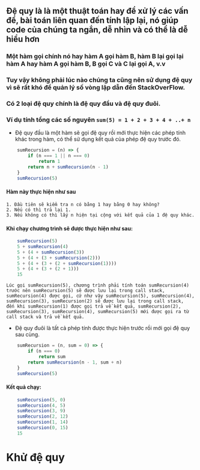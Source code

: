 ## Đệ quy là là một thuật toán hay để xử lý các vấn đề, bài toán liên quan đến tính lập lại, nó giúp code của chúng ta ngắn, dễ nhìn và có thể là dễ hiểu hơn
### Một hàm gọi chính nó hay hàm A gọi hàm B, hàm B lại gọi lại hàm A hay hàm A gọi hàm B, B gọi C và C lại gọi A, v.v
### Tuy vậy không phải lúc nào chúng ta cũng nên sử dụng đệ quy vì sẽ rất khó để quản lý số vòng lặp dẫn đến StackOverFlow.
### Có 2 loại đệ quy chính là đệ quy đầu và đệ quy đuôi.
### Ví dụ tính tổng các số nguyên ```sum(5) = 1 + 2 + 3 + 4 + ..+ n```
* Đệ quy đầu là một hàm sẽ gọi đệ quy rồi mới thực hiện các phép tính khác trong hàm, có thể sử dụng kết quả của phép đệ quy trước đó.
```javascript
    sumRecursion = (n) => {
        if (n === 1 || n === 0)
            return 1
        return n + sumRecursion(n - 1)
    }
    sumRecursion(5)
```

#### Hàm này thực hiện như sau
```
1. Đầu tiên sẽ kiểm tra n có bằng 1 hay bằng 0 hay không?
2. Nếu có thì trả lại 1.
3. Nếu không có thì lấy n hiện tại cộng với kết quả của 1 đệ quy khác.
```
#### Khi chạy chương trình sẽ được thực hiện như sau:
```javascript
    sumRecursion(5)
    5 + sumRecursion(4)
    5 + (4 + sumRecursion(3))
    5 + (4 + (3 + sumRecursion(2)))
    5 + (4 + (3 + (2 + sumRecursion(1))))
    5 + (4 + (3 + (2 + 1)))
    15
```

```
Lúc gọi sumRecursion(5), chương trình phải tính toán sumRecursion(4) trước nên sumRecursion(5) sẽ được lưu lại trong call stack,
sumRecursion(4) được gọi, cứ như vậy sumRecursion(5), sumRecursion(4), sumRecursion(3), sumRecursion(2) sẽ được lưu lại trong call stack,
đến khi sumRecursion(1) được gọi trả về kết quả, sumRecursion(2), sumRecursion(3), sumRecursion(4), sumRecursion(5) mới được gọi ra từ call stack và trả về kết quả.
```

* Đệ quy đuôi là tất cả phép tính được thực hiện trước rồi mới gọi đệ quy sau cùng.
```javascript
    sumRecursion = (n, sum = 0) => {
        if (n === 0)
            return sum
        return sumRecursion(n - 1, sum + n)
    }
    sumRecursion(5)
```
#### Kết quả chạy:
```javascript
    sumRecursion(5, 0)
    sumRecursion(4, 5)
    sumRecursion(3, 9)
    sumRecursion(2, 12)
    sumRecursion(1, 14)
    sumRecursion(0, 15)
    15
```

# Khử đệ quy
